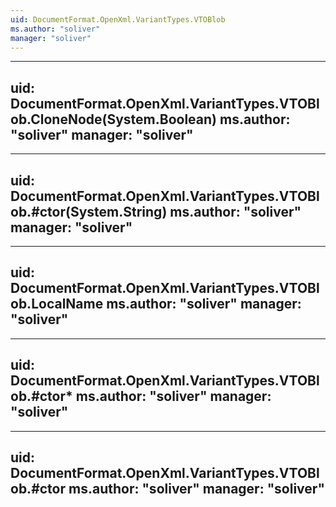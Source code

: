 ```yaml
---
uid: DocumentFormat.OpenXml.VariantTypes.VTOBlob
ms.author: "soliver"
manager: "soliver"
---
```


---
uid: DocumentFormat.OpenXml.VariantTypes.VTOBlob.CloneNode(System.Boolean)
ms.author: "soliver"
manager: "soliver"
---

---
uid: DocumentFormat.OpenXml.VariantTypes.VTOBlob.#ctor(System.String)
ms.author: "soliver"
manager: "soliver"
---

---
uid: DocumentFormat.OpenXml.VariantTypes.VTOBlob.LocalName
ms.author: "soliver"
manager: "soliver"
---

---
uid: DocumentFormat.OpenXml.VariantTypes.VTOBlob.#ctor*
ms.author: "soliver"
manager: "soliver"
---

---
uid: DocumentFormat.OpenXml.VariantTypes.VTOBlob.#ctor
ms.author: "soliver"
manager: "soliver"
---
